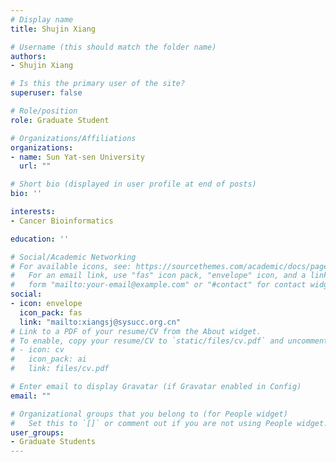 ```yaml
---
# Display name
title: Shujin Xiang

# Username (this should match the folder name)
authors:
- Shujin Xiang

# Is this the primary user of the site?
superuser: false

# Role/position
role: Graduate Student

# Organizations/Affiliations
organizations:
- name: Sun Yat-sen University
  url: ""

# Short bio (displayed in user profile at end of posts)
bio: ''

interests:
- Cancer Bioinformatics

education: ''

# Social/Academic Networking
# For available icons, see: https://sourcethemes.com/academic/docs/page-builder/#icons
#   For an email link, use "fas" icon pack, "envelope" icon, and a link in the
#   form "mailto:your-email@example.com" or "#contact" for contact widget.
social:
- icon: envelope
  icon_pack: fas
  link: "mailto:xiangsj@sysucc.org.cn"
# Link to a PDF of your resume/CV from the About widget.
# To enable, copy your resume/CV to `static/files/cv.pdf` and uncomment the lines below.
# - icon: cv
#   icon_pack: ai
#   link: files/cv.pdf

# Enter email to display Gravatar (if Gravatar enabled in Config)
email: ""

# Organizational groups that you belong to (for People widget)
#   Set this to `[]` or comment out if you are not using People widget.
user_groups:
- Graduate Students
---
```



